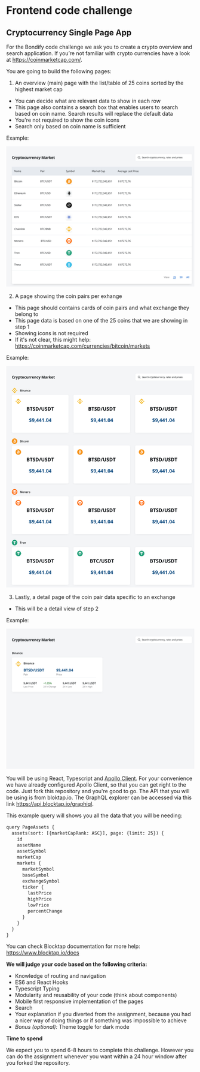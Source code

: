 # Frontend code challenge

## Cryptocurrency Single Page App

For the Bondify code challenge we ask you to create a crypto overview and search application. If you’re not familiar with crypto currencies have a look at https://coinmarketcap.com/.

You are going to build the following pages:

1. An overview (main) page with the list/table of 25 coins sorted by the highest market cap
  - You can decide what are relevant data to show in each row
  - This page also contains a search box that enables users to search based on coin name. Search results will replace the default data
  - You're not required to show the coin icons
  - Search only based on coin name is sufficient
  
Example:

![step 1:](./ui-examples/step1.png?raw=true&width=100)
  
2. A page showing the coin pairs per exhange
  - This page should contains cards of coin pairs and what exchange they belong to
  - This page data is based on one of the 25 coins that we are showing in step 1
  - Showing icons is not required
  - If it's not clear, this might help: https://coinmarketcap.com/currencies/bitcoin/markets
  
Example:

![step 2:](./ui-examples/step2.png?raw=true)

3. Lastly, a detail page of the coin pair data specific to an exchange
  - This will be a detail view of step 2
  
Example:

![step 3:](./ui-examples/step3.png?raw=true)
 
You will be using React, Typescript and [Apollo Client](https://www.apollographql.com/docs/react/v3.0-beta/). For your convenience we have already configured Apollo Client, so that you can get right to the code. Just fork this repository and you're good to go. The API that you will be using is from bloktap.io. The GraphQL explorer can be accessed via this link https://api.blocktap.io/graphiql.

This example query will shows you all the data that you will be needing:

```
query PageAssets {
  assets(sort: [{marketCapRank: ASC}], page: {limit: 25}) {
    id
    assetName
    assetSymbol
    marketCap
    markets {
      marketSymbol
      baseSymbol
      exchangeSymbol
      ticker {
        lastPrice
        highPrice
        lowPrice
        percentChange
      }
    }
  }
}
```
You can check Blocktap documentation for more help: https://www.blocktap.io/docs 

**We will judge your code based on the following criteria:**

- Knowledge of routing and navigation
- ES6 and React Hooks
- Typescript Typing
- Modularity and reusability of your code (think about components)
- Mobile first responsive implementation of the pages
- Search
- Your explanation if you diverted from the assignment, because you had a nicer way of doing things or if something was impossible to achieve
- *Bonus (optional):* Theme toggle for dark mode

**Time to spend**

We expect you to spend 6-8 hours to complete this challenge. However you can do the assignment whenever you want within a 24 hour window after you forked the repository. 
